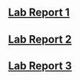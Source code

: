 
<br/>

## [Lab Report 1](lab-report-1-week-2.html)

## [Lab Report 2](lab-report-2-week-4.html)

## [Lab Report 3](lab-report-3-week-6.html)

